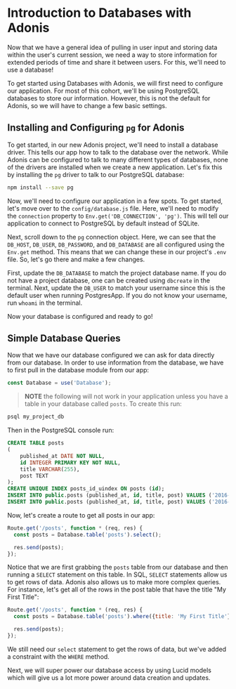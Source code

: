 # Introduction to Databases with Adonis

Now that we have a general idea of pulling in user input and storing data within the user's current session, we need a way to store information for extended periods of time and share it between users.
For this, we'll need to use a database!

To get started using Databases with Adonis, we will first need to configure our application.
For most of this cohort, we'll be using PostgreSQL databases to store our information.
However, this is not the default for Adonis, so we will have to change a few basic settings.

## Installing and Configuring `pg` for Adonis

To get started, in our new Adonis project, we'll need to install a database driver.
This tells our app how to talk to the database over the network.
While Adonis can be configured to talk to many different types of databases, none of the drivers are installed when we create a new application.
Let's fix this by installing the `pg` driver to talk to our PostgreSQL database:

```bash
npm install --save pg
```

Now, we'll need to configure our application in a few spots.
To get started, let's move over to the `config/database.js` file.
Here, we'll need to modify the `connection` property to `Env.get('DB_CONNECTION', 'pg')`.
This will tell our application to connect to PostgreSQL by default instead of SQLite.

Next, scroll down to the `pg` connection object.
Here, we can see that the `DB_HOST`, `DB_USER`, `DB_PASSWORD`, and `DB_DATABASE` are all configured using the `Env.get` method.
This means that we can change these in our project's `.env` file.
So, let's go there and make a few changes.

First, update the `DB_DATABASE` to match the project database name.
If you do not have a project database, one can be created using `dbcreate` in the terminal.
Next, update the `DB_USER` to match your username since this is the default user when running PostgresApp.
If you do not know your username, run `whoami` in the terminal.

Now your database is configured and ready to go!

## Simple Database Queries

Now that we have our database configured we can ask for data directly from our database.
In order to use information from the database, we have to first pull in the database module from our app:

```js
const Database = use('Database');
```

> **NOTE** the following will not work in your application unless you have a table in your database called `posts`.
To create this run:

```bash
psql my_project_db
```

Then in the PostgreSQL console run:

```sql
CREATE TABLE posts
(
    published_at DATE NOT NULL,
    id INTEGER PRIMARY KEY NOT NULL,
    title VARCHAR(255),
    post TEXT
);
CREATE UNIQUE INDEX posts_id_uindex ON posts (id);
INSERT INTO public.posts (published_at, id, title, post) VALUES ('2016-07-26', 1, 'My First Title', 'lorem ipsum');
INSERT INTO public.posts (published_at, id, title, post) VALUES ('2016-07-26', 1, 'My Next Post', 'lorem ipsum');
```

Now, let's create a route to get all posts in our app:

```js
Route.get('/posts', function * (req, res) {
  const posts = Database.table('posts').select();

  res.send(posts);
});
```

Notice that we are first grabbing the `posts` table from our database and then running a `SELECT` statement on this table.
In SQL, `SELECT` statements allow us to get rows of data.
Adonis also allows us to make more complex queries.
For instance, let's get all of the rows in the post table that have the title "My First Title":

```js
Route.get('/posts', function * (req, res) {
  const posts = Database.table('posts').where({title: 'My First Title'}).select();

  res.send(posts);
});
```

We still need our `select` statement to get the rows of data, but we've added a constraint with the `WHERE` method.

Next, we will super power our database access by using Lucid models which will give us a lot more power around data creation and updates.
